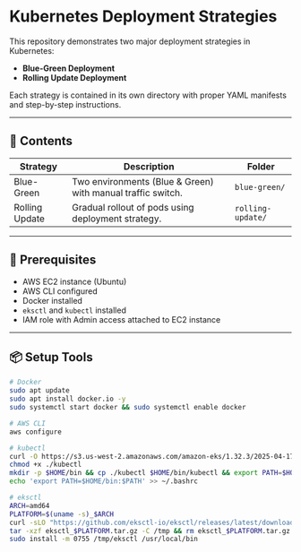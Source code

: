 # Kubernetes Deployment Strategies

This repository demonstrates two major deployment strategies in Kubernetes:

- **Blue-Green Deployment**
- **Rolling Update Deployment**

Each strategy is contained in its own directory with proper YAML manifests and step-by-step instructions.

---

## 📁 Contents

| Strategy        | Description                                 | Folder         |
|----------------|---------------------------------------------|----------------|
| Blue-Green      | Two environments (Blue & Green) with manual traffic switch. | `blue-green/`   |
| Rolling Update  | Gradual rollout of pods using deployment strategy.         | `rolling-update/` |

---

## 🧰 Prerequisites

- AWS EC2 instance (Ubuntu)
- AWS CLI configured
- Docker installed
- `eksctl` and `kubectl` installed
- IAM role with Admin access attached to EC2 instance

---

## 📦 Setup Tools

```bash
# Docker
sudo apt update
sudo apt install docker.io -y
sudo systemctl start docker && sudo systemctl enable docker

# AWS CLI
aws configure

# kubectl
curl -O https://s3.us-west-2.amazonaws.com/amazon-eks/1.32.3/2025-04-17/bin/linux/amd64/kubectl
chmod +x ./kubectl
mkdir -p $HOME/bin && cp ./kubectl $HOME/bin/kubectl && export PATH=$HOME/bin:$PATH
echo 'export PATH=$HOME/bin:$PATH' >> ~/.bashrc

# eksctl
ARCH=amd64
PLATFORM=$(uname -s)_$ARCH
curl -sLO "https://github.com/eksctl-io/eksctl/releases/latest/download/eksctl_$PLATFORM.tar.gz"
tar -xzf eksctl_$PLATFORM.tar.gz -C /tmp && rm eksctl_$PLATFORM.tar.gz
sudo install -m 0755 /tmp/eksctl /usr/local/bin
